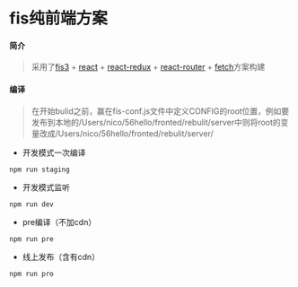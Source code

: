 # fis纯前端方案

#### 简介
> 采用了[fis3](http://fis.baidu.com/) + [react](https://facebook.github.io/react/) + [react-redux](http://cn.redux.js.org/index.html) + [react-router](http://www.uprogrammer.cn/react-router-cn/) + [fetch](https://github.com/github/fetch)方案构建

#### 编译

> 在开始bulid之前，赢在fis-conf.js文件中定义CONFIG的root位置，例如要发布到本地的/Users/nico/56hello/fronted/rebulit/server中则将root的变量改成/Users/nico/56hello/fronted/rebulit/server/

* 开发模式一次编译
```
npm run staging
```

* 开发模式监听
```
npm run dev
```

* pre编译（不加cdn）
```
npm run pre
```

* 线上发布（含有cdn）
```
npm run pro
```
